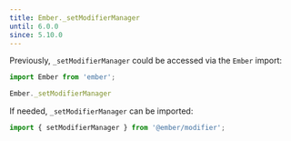 ```yaml
---
title: Ember._setModifierManager
until: 6.0.0
since: 5.10.0
---
```



Previously, `_setModifierManager` could be accessed via the `Ember` import:
```js
import Ember from 'ember';

Ember._setModifierManager
```

If needed, `_setModifierManager` can be imported:
```js
import { setModifierManager } from '@ember/modifier';
```
